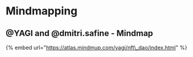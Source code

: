 # Mindmapping

## @YAGI and @dmitri.safine - Mindmap

{% embed url="https://atlas.mindmup.com/yagi/nft\_dao/index.html" %}



